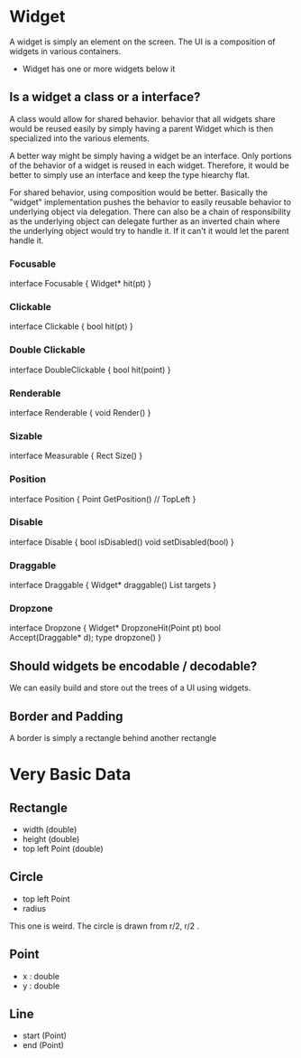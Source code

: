 # Widget

A widget is simply an element on the screen. The UI is a composition of widgets in various
containers.

-  Widget has one or more widgets below it

## Is a widget a class or a interface?

A class would allow for shared behavior. behavior that all widgets share would be reused easily
by simply having a parent Widget which is then specialized into the various elements.

A better way might be simply having a widget be an interface. Only portions of the behavior of
a widget is reused in each widget. Therefore, it would be better to simply use an interface and
keep the type hiearchy flat.

For shared behavior, using composition would be better. Basically the "widget" implementation pushes
the behavior to easily reusable behavior to underlying object via delegation. There can also be
a chain of responsibility as the underlying object can delegate further as an inverted chain where
the underlying object would try to handle it. If it can't it would let the parent handle it.

### Focusable

interface Focusable {
    Widget* hit(pt)
}

### Clickable

interface Clickable {
    bool hit(pt)
}

### Double Clickable

interface DoubleClickable {
    bool hit(point)
}

### Renderable

interface Renderable {
    void Render()
}

### Sizable

interface Measurable {
    Rect Size()
}

### Position

interface Position {
    Point GetPosition() // TopLeft
}

### Disable

interface Disable {
    bool isDisabled()
    void setDisabled(bool)
}

### Draggable 

interface Draggable {
    Widget* draggable()
    List<targettype> targets
}

### Dropzone

interface Dropzone {
    Widget* DropzoneHit(Point pt)
    bool Accept(Draggable* d);
    type dropzone()
}

## Should widgets be encodable / decodable?

We can easily build and store out the trees of a UI using widgets.

## Border and Padding

A border is simply a rectangle behind another rectangle

# Very Basic Data

## Rectangle

- width (double)
- height (double)
- top left Point (double)

## Circle

- top left Point 
- radius

This one is weird. The circle is drawn from r/2, r/2 .

## Point

- x : double
- y : double 

## Line

- start (Point)
- end (Point)
